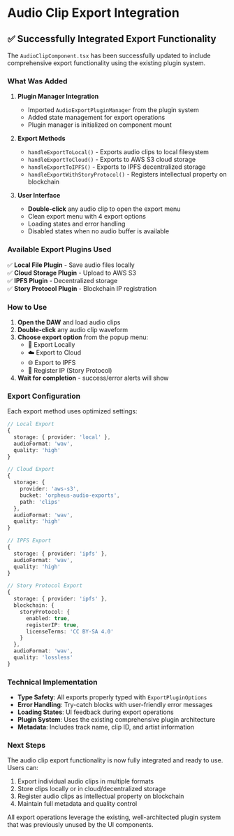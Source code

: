 # Audio Clip Export Integration

## ✅ Successfully Integrated Export Functionality

The `AudioClipComponent.tsx` has been successfully updated to include comprehensive export functionality using the existing plugin system.

### What Was Added

1. **Plugin Manager Integration**
   - Imported `AudioExportPluginManager` from the plugin system
   - Added state management for export operations
   - Plugin manager is initialized on component mount

2. **Export Methods**
   - `handleExportToLocal()` - Exports audio clips to local filesystem
   - `handleExportToCloud()` - Exports to AWS S3 cloud storage
   - `handleExportToIPFS()` - Exports to IPFS decentralized storage
   - `handleExportWithStoryProtocol()` - Registers intellectual property on blockchain

3. **User Interface**
   - **Double-click** any audio clip to open the export menu
   - Clean export menu with 4 export options
   - Loading states and error handling
   - Disabled states when no audio buffer is available

### Available Export Plugins Used

✅ **Local File Plugin** - Save audio files locally  
✅ **Cloud Storage Plugin** - Upload to AWS S3  
✅ **IPFS Plugin** - Decentralized storage  
✅ **Story Protocol Plugin** - Blockchain IP registration  

### How to Use

1. **Open the DAW** and load audio clips
2. **Double-click** any audio clip waveform
3. **Choose export option** from the popup menu:
   - 📁 Export Locally
   - ☁️ Export to Cloud  
   - 🌐 Export to IPFS
   - 🔗 Register IP (Story Protocol)
4. **Wait for completion** - success/error alerts will show

### Export Configuration

Each export method uses optimized settings:

```typescript
// Local Export
{
  storage: { provider: 'local' },
  audioFormat: 'wav',
  quality: 'high'
}

// Cloud Export  
{
  storage: { 
    provider: 'aws-s3',
    bucket: 'orpheus-audio-exports',
    path: 'clips'
  },
  audioFormat: 'wav',
  quality: 'high'
}

// IPFS Export
{
  storage: { provider: 'ipfs' },
  audioFormat: 'wav',
  quality: 'high'
}

// Story Protocol Export
{
  storage: { provider: 'ipfs' },
  blockchain: {
    storyProtocol: {
      enabled: true,
      registerIP: true,
      licenseTerms: 'CC BY-SA 4.0'
    }
  },
  audioFormat: 'wav',
  quality: 'lossless'
}
```

### Technical Implementation

- **Type Safety**: All exports properly typed with `ExportPluginOptions`
- **Error Handling**: Try-catch blocks with user-friendly error messages  
- **Loading States**: UI feedback during export operations
- **Plugin System**: Uses the existing comprehensive plugin architecture
- **Metadata**: Includes track name, clip ID, and artist information

### Next Steps

The audio clip export functionality is now fully integrated and ready to use. Users can:

1. Export individual audio clips in multiple formats
2. Store clips locally or in cloud/decentralized storage
3. Register audio clips as intellectual property on blockchain
4. Maintain full metadata and quality control

All export operations leverage the existing, well-architected plugin system that was previously unused by the UI components.
